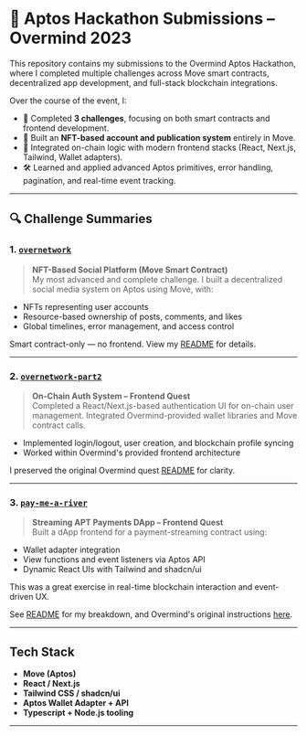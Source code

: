 # 🧠 Aptos Hackathon Submissions – Overmind 2023

This repository contains my submissions to the Overmind Aptos Hackathon, where I completed multiple challenges across Move smart contracts, decentralized app development, and full-stack blockchain integrations.

Over the course of the event, I:

- 🚀 Completed **3 challenges**, focusing on both smart contracts and frontend development.
- 🧩 Built an **NFT-based account and publication system** entirely in Move.
- 🔗 Integrated on-chain logic with modern frontend stacks (React, Next.js, Tailwind, Wallet adapters).
- 🛠️ Learned and applied advanced Aptos primitives, error handling, pagination, and real-time event tracking.

---

## 🔍 Challenge Summaries

### 1. [`overnetwork`](./overnetwork)

> **NFT-Based Social Platform (Move Smart Contract)**  
> My most advanced and complete challenge. I built a decentralized social media system on Aptos using Move, with:

- NFTs representing user accounts
- Resource-based ownership of posts, comments, and likes
- Global timelines, error management, and access control

Smart contract-only — no frontend. View my [README](./overnetwork/README.md) for details.

---

### 2. [`overnetwork-part2`](./overnetwork-part2)

> **On-Chain Auth System – Frontend Quest**  
> Completed a React/Next.js-based authentication UI for on-chain user management. Integrated Overmind-provided wallet libraries and Move contract calls.

- Implemented login/logout, user creation, and blockchain profile syncing
- Worked within Overmind's provided frontend architecture

I preserved the original Overmind quest [README](./overnetwork-part2/overnetwork-part2/README.md) for clarity.

---

### 3. [`pay-me-a-river`](./pay-me-a-river)

> **Streaming APT Payments DApp – Frontend Quest**  
> Built a dApp frontend for a payment-streaming contract using:

- Wallet adapter integration
- View functions and event listeners via Aptos API
- Dynamic React UIs with Tailwind and shadcn/ui

This was a great exercise in real-time blockchain interaction and event-driven UX.

See [README](./pay-me-a-river/README.md) for my breakdown, and Overmind's original instructions [here](./pay-me-a-river/pay-me-a-river-remastered-clpwaevi40008js08mghcpclk/README.md).

---

## Tech Stack

- **Move (Aptos)**
- **React / Next.js**
- **Tailwind CSS / shadcn/ui**
- **Aptos Wallet Adapter + API**
- **Typescript + Node.js tooling**

---
